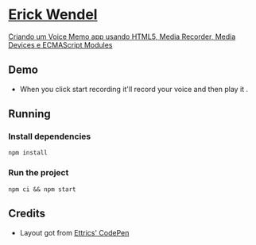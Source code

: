 # [Erick Wendel](https://www.youtube.com/ErickWendelTreinamentos)

[Criando um Voice Memo app usando HTML5, Media Recorder, Media Devices e ECMAScript Modules](https://www.youtube.com/watch?v=Pd_LS7p_BX4)

## Demo

- When you click start recording it'll record your voice and then play it .

## Running

### Install dependencies

```
npm install
```

### Run the project

```
npm ci && npm start
```

## Credits

- Layout got from [Ettrics' CodePen](https://codepen.io/ettrics/pen/KpzzQZ)